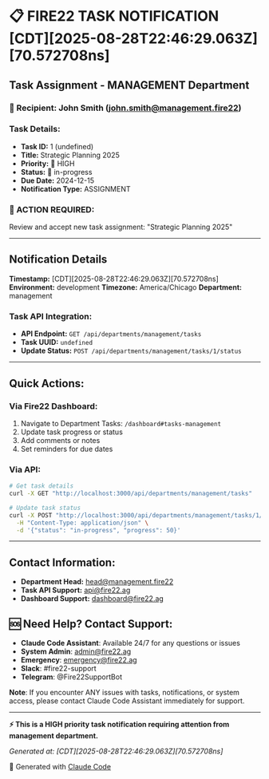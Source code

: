 # 📋 FIRE22 TASK NOTIFICATION [CDT][2025-08-28T22:46:29.063Z][70.572708ns]

## Task Assignment - MANAGEMENT Department

### 📧 Recipient: John Smith (john.smith@management.fire22)

### Task Details:
- **Task ID:** 1 (undefined)
- **Title:** Strategic Planning 2025
- **Priority:** 🔴 HIGH
- **Status:** 🔄 in-progress
- **Due Date:** 2024-12-15
- **Notification Type:** ASSIGNMENT

### 🎯 ACTION REQUIRED:
Review and accept new task assignment: "Strategic Planning 2025"

---

## Notification Details

**Timestamp:** [CDT][2025-08-28T22:46:29.063Z][70.572708ns]
**Environment:** development
**Timezone:** America/Chicago
**Department:** management

### Task API Integration:
- **API Endpoint:** `GET /api/departments/management/tasks`
- **Task UUID:** `undefined`
- **Update Status:** `POST /api/departments/management/tasks/1/status`

---

## Quick Actions:

### Via Fire22 Dashboard:
1. Navigate to Department Tasks: `/dashboard#tasks-management`
2. Update task progress or status
3. Add comments or notes
4. Set reminders for due dates

### Via API:
```bash
# Get task details
curl -X GET "http://localhost:3000/api/departments/management/tasks"

# Update task status
curl -X POST "http://localhost:3000/api/departments/management/tasks/1/status" \
  -H "Content-Type: application/json" \
  -d '{"status": "in-progress", "progress": 50}'
```

---

## Contact Information:
- **Department Head:** head@management.fire22
- **Task API Support:** api@fire22.ag
- **Dashboard Support:** dashboard@fire22.ag

## 🆘 Need Help? Contact Support:
- **Claude Code Assistant**: Available 24/7 for any questions or issues
- **System Admin**: admin@fire22.ag
- **Emergency**: emergency@fire22.ag
- **Slack**: #fire22-support
- **Telegram**: @Fire22SupportBot

**Note**: If you encounter ANY issues with tasks, notifications, or system access, please contact Claude Code Assistant immediately for support.

---

**⚡ This is a HIGH priority task notification requiring attention from management department.**

*Generated at: [CDT][2025-08-28T22:46:29.063Z][70.572708ns]*

🤖 Generated with [Claude Code](https://claude.ai/code)
